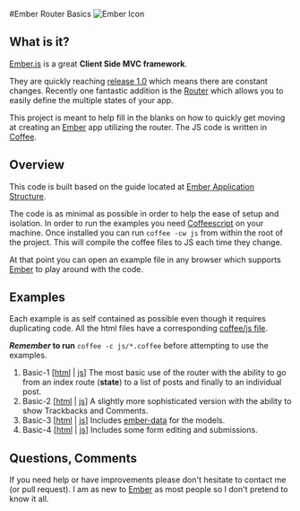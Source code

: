 #Ember Router Basics
![Ember Icon](http://emberjs.com/images/about/ember-productivity-sm.png)

## What is it?

[Ember.js](http://emberjs.com) is a great **Client Side MVC framework**.

They are quickly reaching [release 1.0](http://emberjs.com/blog/2012/08/03/ember-1-0-prerelease/) which means there are constant changes. Recently one fantastic addition is the [Router](http://emberjs.com/blog/2012/08/03/ember-1-0-prerelease/#toc_router) which allows you to easily define the multiple states of your app.

This project is meant to help fill in the blanks on how to quickly get moving at creating an [Ember](http://emberjs.com) app utilizing the router. The JS code is written in [Coffee](http://coffeescript.org).

## Overview

This code is built based on the guide located at [Ember Application Structure](http://emberjs.com/guides/outlets/).

The code is as minimal as possible in order to help the ease of setup and isolation. In order to run the examples you need [Coffeescript](http://coffeescript.org/) on your machine. Once installed you can run `coffee -cw js` from within the root of the project. This will compile the coffee files to JS each time they change.

At that point you can open an example file in any browser which supports [Ember](http://emberjs.com/) to play around with the code.

## Examples

Each example is as self contained as possible even though it requires duplicating code. All the html files have a corresponding [coffee/js file](https://github.com/eerwitt/ember-router-basicexample/tree/master/js).

**_Remember_ to run** `coffee -c js/*.coffee` before attempting to use the examples.

1. Basic-1 [[html](https://github.com/eerwitt/ember-router-basicexample/blob/master/basic-1.html) | [js](https://github.com/eerwitt/ember-router-basicexample/blob/master/js/basic-1.coffee)] The most basic use of the router with the ability to go from an index route (**state**) to a list of posts and finally to an individual post.
2. Basic-2 [[html](https://github.com/eerwitt/ember-router-basicexample/blob/master/basic-2.html) | [js](https://github.com/eerwitt/ember-router-basicexample/blob/master/js/basic-2.coffee)] A slightly more sophisticated version with the ability to show Trackbacks and Comments.
3. Basic-3 [[html](https://github.com/eerwitt/ember-router-basicexample/blob/master/basic-3.html) | [js](https://github.com/eerwitt/ember-router-basicexample/blob/master/js/basic-3.coffee)] Includes [ember-data](https://github.com/emberjs/data) for the models.
4. Basic-4 [[html](https://github.com/eerwitt/ember-router-basicexample/blob/master/basic-4.html) | [js](https://github.com/eerwitt/ember-router-basicexample/blob/master/js/basic-4.coffee)] Includes some form editing and submissions.

## Questions, Comments

If you need help or have improvements please don't hesitate to contact me (or pull request). I am as new to [Ember](http://emberjs.com/) as most people so I don't pretend to know it all.
